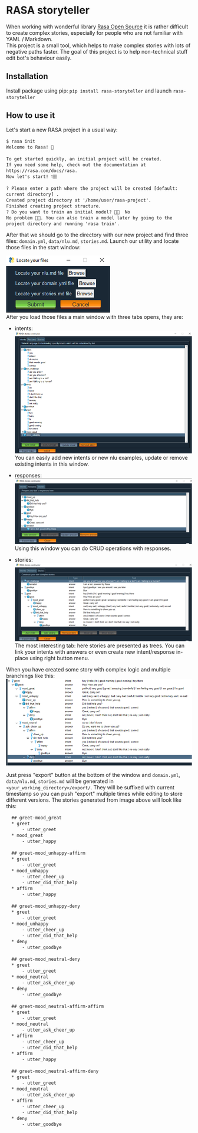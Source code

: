 # RASA storyteller

When working with wonderful library [Rasa Open Source](https://github.com/RasaHQ/rasa) it is rather difficult to create complex stories, especially for people who are not familiar with YAML / Markdown.  
This project is a small tool, which helps to make complex stories with lots of negative paths faster.
The goal of this project is to help non-technical stuff edit bot's behaviour easily. 

## Installation
Install package using pip: `pip install rasa-storyteller` and launch `rasa-storyteller`

## How to use it

Let's start a new RASA project in a usual way:
```
$ rasa init
Welcome to Rasa! 🤖

To get started quickly, an initial project will be created.
If you need some help, check out the documentation at https://rasa.com/docs/rasa.
Now let's start! 👇🏽

? Please enter a path where the project will be created [default: current directory] .
Created project directory at '/home/user/rasa-project'.
Finished creating project structure.
? Do you want to train an initial model? 💪🏽  No
No problem 👍🏼. You can also train a model later by going to the project directory and running 'rasa train'.
```

After that we should go to the directory with our new project and find three files: `domain.yml`, `data/nlu.md`, `stories.md`.
Launch our utility and locate those files in the start window:    

![initial_windows](docs/images/locate_files.png)  
After you load those files a main window with three tabs opens, they are:

 - intents:  
    ![intent_tab](docs/images/intents_window.png)  
  You can easily add new intents or new nlu examples, update or remove existing intents in this window.
    
 - responses:  
    ![responses_tab](docs/images/responses_window.png)  
  Using this window you can do CRUD operations with responses.

 - stories:  
    ![stories_window](docs/images/stories_window.png)  
  The most interesting tab: here stories are presented as trees. You can link your intents with answers or even create new intent/response in-place using right button menu.
  
  When you have created some story with complex logic and multiple branchings like this:  
     ![complex_story](docs/images/complex_story.png)  
  
  Just press "export" button at the bottom of the window and `domain.yml`, `data/nlu.md`, `stories.md` will be generated in `<your_working_directory>/export/`. 
  They will be suffixed with current timestamp so you can push "export" multiple times while editing to store different versions.
  The stories generated from image above will look like this:
  
  ```
    ## greet-mood_great
    * greet
        - utter_greet
    * mood_great
        - utter_happy
    
    ## greet-mood_unhappy-affirm
    * greet
        - utter_greet
    * mood_unhappy
        - utter_cheer_up
        - utter_did_that_help
    * affirm
        - utter_happy
    
    ## greet-mood_unhappy-deny
    * greet
        - utter_greet
    * mood_unhappy
        - utter_cheer_up
        - utter_did_that_help
    * deny
        - utter_goodbye
        
    ## greet-mood_neutral-deny
    * greet
        - utter_greet
    * mood_neutral
        - utter_ask_cheer_up
    * deny
        - utter_goodbye
    
    ## greet-mood_neutral-affirm-affirm
    * greet
        - utter_greet
    * mood_neutral
        - utter_ask_cheer_up
    * affirm
        - utter_cheer_up
        - utter_did_that_help
    * affirm
        - utter_happy
    
    ## greet-mood_neutral-affirm-deny
    * greet
        - utter_greet
    * mood_neutral
        - utter_ask_cheer_up
    * affirm
        - utter_cheer_up
        - utter_did_that_help
    * deny
        - utter_goodbye

